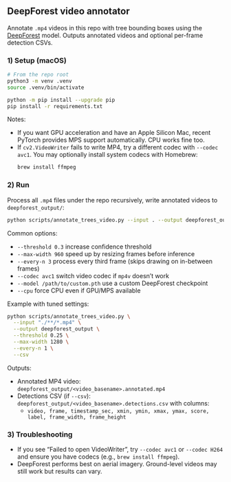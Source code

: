 ## DeepForest video annotator

Annotate `.mp4` videos in this repo with tree bounding boxes using the [DeepForest](https://deepforest.readthedocs.io/) model. Outputs annotated videos and optional per-frame detection CSVs.

### 1) Setup (macOS)

```bash
# From the repo root
python3 -m venv .venv
source .venv/bin/activate

python -m pip install --upgrade pip
pip install -r requirements.txt
```

Notes:
- If you want GPU acceleration and have an Apple Silicon Mac, recent PyTorch provides MPS support automatically. CPU works fine too.
- If `cv2.VideoWriter` fails to write MP4, try a different codec with `--codec avc1`. You may optionally install system codecs with Homebrew:
  ```bash
  brew install ffmpeg
  ```

### 2) Run

Process all `.mp4` files under the repo recursively, write annotated videos to `deepforest_output/`:

```bash
python scripts/annotate_trees_video.py --input . --output deepforest_output --csv
```

Common options:
- `--threshold 0.3` increase confidence threshold
- `--max-width 960` speed up by resizing frames before inference
- `--every-n 3` process every third frame (skips drawing on in-between frames)
- `--codec avc1` switch video codec if `mp4v` doesn’t work
- `--model /path/to/custom.pth` use a custom DeepForest checkpoint
- `--cpu` force CPU even if GPU/MPS available

Example with tuned settings:

```bash
python scripts/annotate_trees_video.py \
  --input "./**/*.mp4" \
  --output deepforest_output \
  --threshold 0.25 \
  --max-width 1280 \
  --every-n 1 \
  --csv
```

Outputs:
- Annotated MP4 video: `deepforest_output/<video_basename>.annotated.mp4`
- Detections CSV (if `--csv`): `deepforest_output/<video_basename>.detections.csv` with columns:
  - `video, frame, timestamp_sec, xmin, ymin, xmax, ymax, score, label, frame_width, frame_height`

### 3) Troubleshooting

- If you see “Failed to open VideoWriter”, try `--codec avc1` or `--codec H264` and ensure you have codecs (e.g., `brew install ffmpeg`).
- DeepForest performs best on aerial imagery. Ground-level videos may still work but results can vary.


